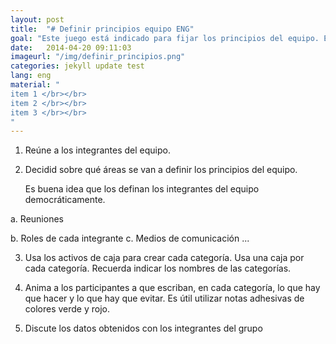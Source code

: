 ```yaml
---
layout: post
title:  "# Definir principios equipo ENG"
goal: "Este juego está indicado para fijar los principios del equipo. Esta actividad incentiva a los integrantes del equipo a que hagan un debate para definir los principios del equipo de una forma democrática."
date:   2014-04-20 09:11:03
imageurl: "/img/definir_principios.png"
categories: jekyll update test
lang: eng
material: "
item 1 </br></br>
item 2 </br></br>
item 3 </br></br>
"
---
```


1. Reúne a los integrantes del equipo.


2. Decidid sobre qué áreas se van a definir los principios del equipo.


    Es buena idea que los definan los integrantes del equipo democráticamente.

a. Reuniones

b. Roles de cada integrante c. Medios de comunicación
...


3. Usa los activos de caja para crear cada categoría. Usa una caja por
cada categoría. Recuerda indicar los nombres de las categorías.


4. Anima a los participantes a que escriban, en cada categoría, lo
que hay que hacer y lo que hay que evitar. Es útil utilizar notas
adhesivas de colores verde y rojo.


5. Discute los datos obtenidos con los integrantes del grupo
